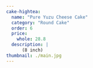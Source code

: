 ```yaml
---
cake-hightea:
  name: "Pure Yuzu Cheese Cake"
  category: "Round Cake"
  order: 6
  price:
    whole: 28.8
  description: |
      (8 inch)
thumbnail: ./main.jpg
---
```

